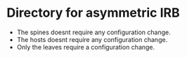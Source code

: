 # Directory for asymmetric IRB 

- The spines doesnt require any configuration change.  
- The hosts doesnt require any configuration change.  
- Only the leaves require a configuration change.  

